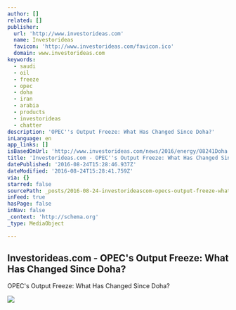 ```yaml
---
author: []
related: []
publisher:
  url: 'http://www.investorideas.com'
  name: Investorideas
  favicon: 'http://www.investorideas.com/favicon.ico'
  domain: www.investorideas.com
keywords:
  - saudi
  - oil
  - freeze
  - opec
  - doha
  - iran
  - arabia
  - products
  - investorideas
  - chatter
description: 'OPEC''s Output Freeze: What Has Changed Since Doha?'
inLanguage: en
app_links: []
isBasedOnUrl: 'http://www.investorideas.com/news/2016/energy/08241Doha.asp'
title: 'Investorideas.com - OPEC''s Output Freeze: What Has Changed Since Doha?'
datePublished: '2016-08-24T15:28:46.937Z'
dateModified: '2016-08-24T15:28:41.759Z'
via: {}
starred: false
sourcePath: _posts/2016-08-24-investorideascom-opecs-output-freeze-what-has-changed-s.md
inFeed: true
hasPage: false
inNav: false
_context: 'http://schema.org'
_type: MediaObject

---
```

<article style=""><h1>Investorideas.com - OPEC's Output Freeze: What Has Changed Since Doha?</h1><p>OPEC's Output Freeze: What Has Changed Since Doha?</p><img src="http://www.investorideas.com/news/2016/energy/images/082416-1.jpg" /></article>